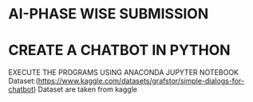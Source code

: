 # AI-PHASE WISE SUBMISSION
# CREATE A CHATBOT IN PYTHON
EXECUTE THE PROGRAMS USING ANACONDA JUPYTER NOTEBOOK
Dataset:(https://www.kaggle.com/datasets/grafstor/simple-dialogs-for-chatbot)
Dataset are taken from kaggle
